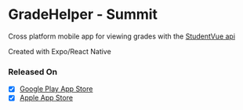 # GradeHelper - Summit

Cross platform mobile app for viewing grades with the [StudentVue api](https://eggaming.github.io/studentvue.js/)

Created with Expo/React Native

### Released On

- [x] [Google Play App Store](https://play.google.com/store/apps/details?id=com.vaporys.Summit)
- [x] [Apple App Store](https://apps.apple.com/us/app/gradehelper/id6445867169)
